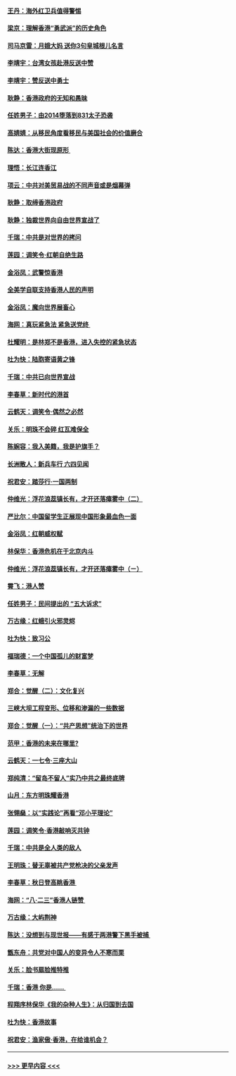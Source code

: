 #### [王丹：海外红卫兵值得警惕](../pages/nsc993/n11498138.md?t=09041944) 
#### [梁京：理解香港“勇武派”的历史角色](../pages/nsc993/n11498006.md?t=09041944) 
#### [司马京雷：月娥大妈  送你3句皇城根儿名言](../pages/nsc993/n11497885.md?t=09041944) 
#### [李靖宇：台湾女孩赴港反送中赞](../pages/nsc993/n11497721.md?t=09041944) 
#### [李靖宇：赞反送中勇士](../pages/nsc993/n11497452.md?t=09041944) 
#### [耿静：香港政府的无知和愚昧](../pages/nsc993/n11494238.md?t=09041944) 
#### [任姓男子：由2014堕落到831太子恐袭](../pages/nsc993/n11496683.md?t=09041944) 
#### [高婧婧：从移民角度看移民与美国社会的价值磨合](../pages/nsc993/n11495757.md?t=09041944) 
#### [陈达：香港大街现原形 ](../pages/nsc993/n11495441.md?t=09041944) 
#### [理悟：长江连香江](../pages/nsc993/n11495377.md?t=09041944) 
#### [项云：中共对美贸易战的不同声音或是烟幕弹](../pages/nsc993/n11494929.md?t=09041944) 
#### [耿静：取缔香港政府](../pages/nsc993/n11494218.md?t=09041944) 
#### [耿静：独裁世界向自由世界宣战了](../pages/nsc993/n11494190.md?t=09041944) 
#### [千瑞：中共是对世界的拷问](../pages/nsc993/n11493021.md?t=09041944) 
#### [莲园：调笑令‧红朝自绝生路](../pages/nsc993/n11493011.md?t=09041944) 
#### [金浴凤：武警惊香港](../pages/nsc993/n11492994.md?t=09041944) 
#### [全美学自联支持香港人民的声明](../pages/nsc993/n11492630.md?t=09041944) 
#### [金浴凤：魔向世界展畜心](../pages/nsc993/n11492599.md?t=09041944) 
#### [海网：真玩紧急法 紧急送党终 ](../pages/nsc993/n11492535.md?t=09041944) 
#### [杜耀明：是林郑不是香港，进入失控的紧急状态](../pages/nsc993/n11491420.md?t=09041944) 
#### [吐为快：陆胞寄语黄之锋](../pages/nsc993/n11491117.md?t=09041944) 
#### [千瑞：中共已向世界宣战](../pages/nsc993/n11490123.md?t=09041944) 
#### [李春草：新时代的港首](../pages/nsc993/n11489864.md?t=09041944) 
#### [云鹤天：调笑令·偶然之必然](../pages/nsc993/n11489701.md?t=09041944) 
#### [关乐：明珠不会碎 红瓦难保全](../pages/nsc993/n11489647.md?t=09041944) 
#### [陈婉容：我入美籍，我是护旗手？](../pages/nsc993/n11487908.md?t=09041944) 
#### [长洲散人：新兵车行 六四见闻](../pages/nsc993/n11487729.md?t=09041944) 
#### [祝君安：踏莎行‧一国两制](../pages/nsc993/n11487699.md?t=09041944) 
#### [仲维光：浮花浪蕊镇长有，才开还落瘴雾中（二）](../pages/nsc993/n11483286.md?t=09041944) 
#### [严比尔：中国留学生正展现中国形象最血色一面](../pages/nsc993/n11485145.md?t=09041944) 
#### [金浴凤：红朝威权赋](../pages/nsc993/n11485191.md?t=09041944) 
#### [林保华：香港危机在于北京内斗](../pages/nsc993/n11484593.md?t=09041944) 
#### [仲维光：浮花浪蕊镇长有，才开还落瘴雾中（ㄧ）](../pages/nsc993/n11483259.md?t=09041944) 
#### [霄飞：港人赞](../pages/nsc993/n11482957.md?t=09041944) 
#### [任姓男子：民间提出的 “五大诉求”](../pages/nsc993/n11482897.md?t=09041944) 
#### [万古缘：红蛾引火邪灵烬](../pages/nsc993/n11482886.md?t=09041944) 
#### [吐为快：致习公](../pages/nsc993/n11482867.md?t=09041944) 
#### [福瑞德：一个中国孤儿的财富梦](../pages/nsc993/n11482817.md?t=09041944) 
#### [李春草：无解](../pages/nsc993/n11482791.md?t=09041944) 
#### [郑合：觉醒（二）：文化复兴](../pages/nsc993/n11478025.md?t=09041944) 
#### [三峡大坝工程变形、位移和渗漏的一些数据](../pages/nsc993/n11478232.md?t=09041944) 
#### [郑合：觉醒（一）：“共产思想”统治下的世界](../pages/nsc993/n11477663.md?t=09041944) 
#### [范甲：香港的未来在哪里?](../pages/nsc993/n11477249.md?t=09041944) 
#### [云鹤天：一七令·三座大山](../pages/nsc993/n11477192.md?t=09041944) 
#### [郑纯清：“留岛不留人”实乃中共之最终底牌](../pages/nsc993/n11476160.md?t=09041944) 
#### [山月：东方明珠耀香港](../pages/nsc993/n11476077.md?t=09041944) 
#### [张翎燊：以“实践论”再看“邓小平理论”](../pages/nsc993/n11475733.md?t=09041944) 
#### [莲园：调笑令‧香港敲响灭共钟](../pages/nsc993/n11475723.md?t=09041944) 
#### [千瑞：中共是全人类的敌人](../pages/nsc993/n11475329.md?t=09041944) 
#### [王明珠：替无辜被共产党枪决的父亲发声](../pages/nsc993/n11474570.md?t=09041944) 
#### [李春草：秋日登高眺香港 ](../pages/nsc993/n11474491.md?t=09041944) 
#### [海网：“八·二三”香港人链赞 ](../pages/nsc993/n11474538.md?t=09041944) 
#### [万古缘：大屿荆神](../pages/nsc993/n11474401.md?t=09041944) 
#### [陈达：没想到与现世报——有感于两港警下黑手被捕 ](../pages/nsc993/n11472557.md?t=09041944) 
#### [甑东舟：共党对中国人的变异令人不寒而栗](../pages/nsc993/n11472496.md?t=09041944) 
#### [关乐：脸书扇脸推特推](../pages/nsc993/n11472488.md?t=09041944) 
#### [千瑞：香港  你是…… ](../pages/nsc993/n11472459.md?t=09041944) 
#### [程翔序林保华《我的杂种人生》：从归国到去国](../pages/nsc993/n11472369.md?t=09041944) 
#### [吐为快：香港故事](../pages/nsc993/n11471931.md?t=09041944) 
#### [祝君安：渔家傲‧香港，在给谁机会？](../pages/nsc993/n11469718.md?t=09041944) 

----
#### [ >>> 更早内容 <<< ](../indexes/nsc993-earlier.md)
